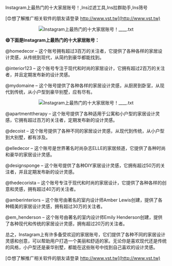 Instagram上最热门的十大家居账号！,Ins过滤工具,Ins拉群助手,Ins筛号

[😍想了解推广相关软件的朋友请登录 http://www.vst.tw](http://www.vst.tw)

 <center><img src="https://vst.tw/MP4/tuiguang/png/8.png" alt="Instagram上最热门的十大家居账号！____.txt"></center>

**😄下面是Instagram上最热门的十大家居账号：**

@homedecor – 这个账号拥有超过3百万的关注者，它提供了各种各样的家居设计灵感，从传统到现代，从简约到豪华都能找到。

@interior123 – 这个账号专注于现代和时尚的家居设计，它拥有超过2百万的关注者，并且定期发布新的设计灵感。

@mydomaine – 这个账号提供了各种各样的家居设计灵感，从厨房到卧室，从现代到传统，从小户型到豪华别墅，应有尽有。

 <center><img src="https://vst.tw/MP4/tuiguang/png/5.png" alt="Instagram上最热门的十大家居账号！____.txt"></center>

@apartmenttherapy – 这个账号提供了各种适用于公寓和小户型的家居设计灵感，它拥有超过百万的关注者，定期发布新的设计灵感。

@decoist – 这个账号提供了各种不同的家居设计灵感，从现代到传统，从小户型到大别墅，都有涉及。

@elledecor – 这个账号是世界著名时尚杂志ELLE的家居频道，它提供了各种时尚和豪华的家居设计灵感。

@designsponge – 这个账号提供了各种DIY家居设计灵感，它拥有超过50万的关注者，并且定期发布新的设计灵感。

@thedecorista – 这个账号专注于现代和时尚的家居设计，它提供了各种各样的创意和灵感，拥有超过40万的关注者。

@amberinteriors – 这个账号由著名的室内设计师Amber Lewis创建，提供了各种精美的家居设计灵感，拥有超过30万的关注者。

@em_henderson – 这个账号由著名的室内设计师Emily Henderson创建，提供了各种现代和传统的家居设计灵感，拥有超过20万的关注者。

总之，Instagram上有许多备受欢迎的家居账号，它们提供了各种不同的家居设计灵感和创意，可以帮助用户打造一个美丽和舒适的家。无论你是喜欢现代还是传统的风格，小户型还是豪华别墅，都能在这些账号中找到自己喜欢的设计灵感。

[😍想了解推广相关软件的朋友请登录 http://www.vst.tw](http://www.vst.tw)



